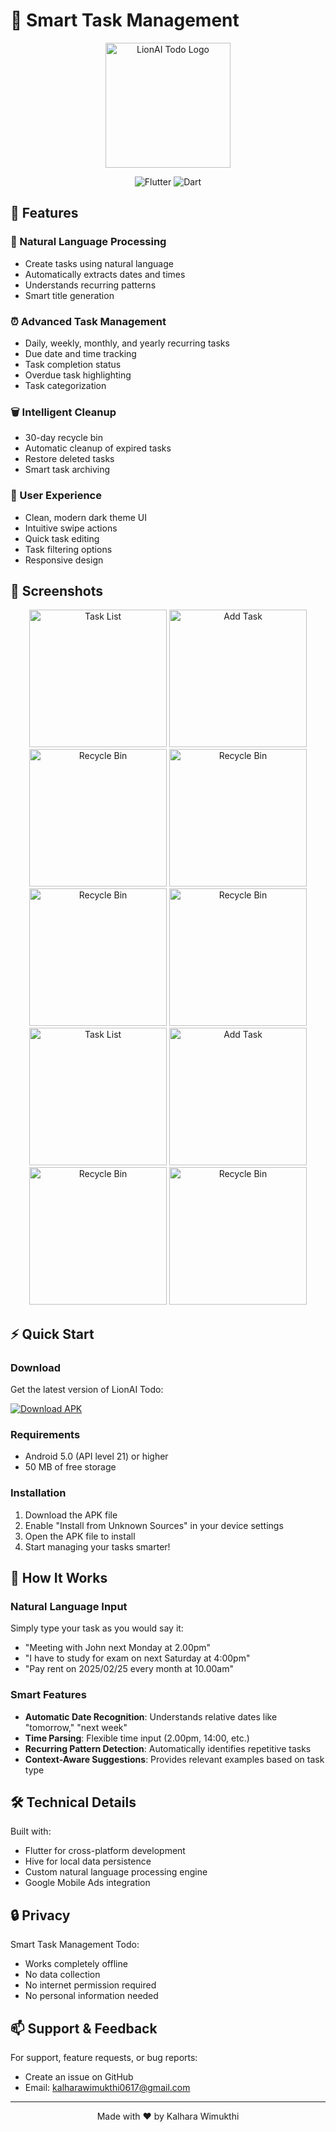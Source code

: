 # 📝 Smart Task Management

<div align="center">
  <img src="/api/placeholder/200/200" alt="LionAI Todo Logo" width="200"/>

  ![Flutter](https://img.shields.io/badge/Flutter-02569B?style=for-the-badge&logo=flutter&logoColor=white)
  ![Dart](https://img.shields.io/badge/Dart-0175C2?style=for-the-badge&logo=dart&logoColor=white)
</div>

## 🌟 Features

### 🤖 Natural Language Processing
- Create tasks using natural language
- Automatically extracts dates and times
- Understands recurring patterns
- Smart title generation

### ⏰ Advanced Task Management
- Daily, weekly, monthly, and yearly recurring tasks
- Due date and time tracking
- Task completion status
- Overdue task highlighting
- Task categorization

### 🗑️ Intelligent Cleanup
- 30-day recycle bin
- Automatic cleanup of expired tasks
- Restore deleted tasks
- Smart task archiving

### 📱 User Experience
- Clean, modern dark theme UI
- Intuitive swipe actions
- Quick task editing
- Task filtering options
- Responsive design

## 📱 Screenshots

<div align="center">
  <img src="screenshots/Screenshot_20250219_093430.jpg" alt="Task List" width="220"/>
  <img src="screenshots/Screenshot_20250219_093531.jpg" alt="Add Task" width="220"/>
  <img src="screenshots/Screenshot_20250219_093542.jpg" alt="Recycle Bin" width="220"/>
  <img src="screenshots/Screenshot_20250219_093548.jpg" alt="Recycle Bin" width="220"/>
  <img src="screenshots/Screenshot_20250219_093555.jpg" alt="Recycle Bin" width="220"/>
  <img src="screenshots/Screenshot_20250219_093701.jpg" alt="Recycle Bin" width="220"/>
  <img src="screenshots/Screenshot_20250219_093720.jpg" alt="Task List" width="220"/>
  <img src="screenshots/Screenshot_20250219_093728.jpg" alt="Add Task" width="220"/>
  <img src="screenshots/Screenshot_20250219_093733.jpg" alt="Recycle Bin" width="220"/>
  <img src="screenshots/Screenshot_20250219_093743.jpg" alt="Recycle Bin" width="220"/>

</div>

## ⚡ Quick Start

### Download
Get the latest version of LionAI Todo:

[![Download APK](https://img.shields.io/badge/Download-APK-green.svg?style=for-the-badge)](link-to-your-apk)

### Requirements
- Android 5.0 (API level 21) or higher
- 50 MB of free storage

### Installation
1. Download the APK file
2. Enable "Install from Unknown Sources" in your device settings
3. Open the APK file to install
4. Start managing your tasks smarter!

## 🎯 How It Works

### Natural Language Input
Simply type your task as you would say it:
- "Meeting with John next Monday at 2.00pm"
- "I have to study for exam on next Saturday at 4:00pm"
- "Pay rent on 2025/02/25 every month at 10.00am"

### Smart Features
- **Automatic Date Recognition**: Understands relative dates like "tomorrow," "next week"
- **Time Parsing**: Flexible time input (2.00pm, 14:00, etc.)
- **Recurring Pattern Detection**: Automatically identifies repetitive tasks
- **Context-Aware Suggestions**: Provides relevant examples based on task type

## 🛠️ Technical Details

Built with:
- Flutter for cross-platform development
- Hive for local data persistence
- Custom natural language processing engine
- Google Mobile Ads integration

## 🔒 Privacy

 Smart Task Management Todo:
- Works completely offline
- No data collection
- No internet permission required
- No personal information needed

## 📫 Support & Feedback

For support, feature requests, or bug reports:
- Create an issue on GitHub
- Email: <a href="mailto:kalharawimukthi0617@gmail.com">kalharawimukthi0617@gmail.com</a>

---

<div align="center">
  Made with ❤️ by Kalhara Wimukthi
</div>



